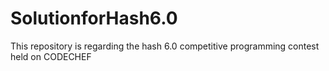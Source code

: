 # SolutionforHash6.0
This repository is regarding the hash 6.0 competitive programming contest held on CODECHEF
